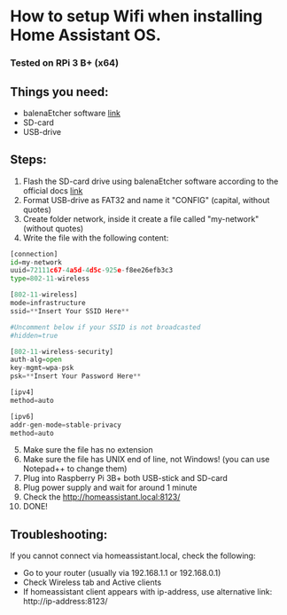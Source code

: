 # How to setup Wifi when installing Home Assistant OS.
### Tested on RPi 3 B+ (x64)

## Things you need:

- balenaEtcher software [link](https://www.balena.io/etcher/)
- SD-card
- USB-drive

## Steps:

1. Flash the SD-card drive using balenaEtcher software according to the official docs [link](https://www.home-assistant.io/installation/raspberrypi)
2. Format USB-drive as FAT32 and name it "CONFIG" (capital, without quotes)
3. Create folder network, inside it create a file called "my-network" (without quotes)
4. Write the file with the following content:

```python 
[connection]
id=my-network
uuid=72111c67-4a5d-4d5c-925e-f8ee26efb3c3
type=802-11-wireless

[802-11-wireless]
mode=infrastructure
ssid=**Insert Your SSID Here**

#Uncomment below if your SSID is not broadcasted
#hidden=true

[802-11-wireless-security]
auth-alg=open
key-mgmt=wpa-psk
psk=**Insert Your Password Here**

[ipv4]
method=auto

[ipv6]
addr-gen-mode=stable-privacy
method=auto
```

5. Make sure the file has no extension
6. Make sure the file has UNIX end of line, not Windows! (you can use Notepad++ to change them)
7. Plug into Raspberry Pi 3B+ both USB-stick and SD-card
8. Plug power supply and wait for around 1 minute
9. Check the http://homeassistant.local:8123/
10. DONE!


## Troubleshooting:

If you cannot connect via homeassistant.local, check the following:

- Go to your router (usually via 192.168.1.1 or 192.168.0.1)
- Check Wireless tab and Active clients
- If homeassistant client appears with ip-address, use alternative link: http://ip-address:8123/
